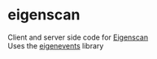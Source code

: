 # eigenscan

Client and server side code for [Eigenscan](https://eigenscan.org)
<br>
Uses the [eigenevents](https://github.com/gowthamsundaresan/eigenevents) library
